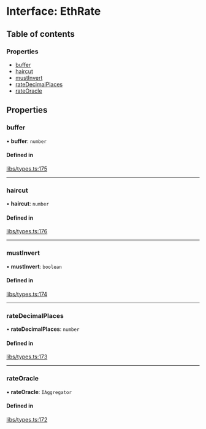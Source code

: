 # Interface: EthRate

## Table of contents

### Properties

- [buffer](EthRate.md#buffer)
- [haircut](EthRate.md#haircut)
- [mustInvert](EthRate.md#mustinvert)
- [rateDecimalPlaces](EthRate.md#ratedecimalplaces)
- [rateOracle](EthRate.md#rateoracle)

## Properties

### buffer

• **buffer**: `number`

#### Defined in

[libs/types.ts:175](https://github.com/notional-finance/sdk-v2/blob/20a2e58/src/libs/types.ts#L175)

___

### haircut

• **haircut**: `number`

#### Defined in

[libs/types.ts:176](https://github.com/notional-finance/sdk-v2/blob/20a2e58/src/libs/types.ts#L176)

___

### mustInvert

• **mustInvert**: `boolean`

#### Defined in

[libs/types.ts:174](https://github.com/notional-finance/sdk-v2/blob/20a2e58/src/libs/types.ts#L174)

___

### rateDecimalPlaces

• **rateDecimalPlaces**: `number`

#### Defined in

[libs/types.ts:173](https://github.com/notional-finance/sdk-v2/blob/20a2e58/src/libs/types.ts#L173)

___

### rateOracle

• **rateOracle**: `IAggregator`

#### Defined in

[libs/types.ts:172](https://github.com/notional-finance/sdk-v2/blob/20a2e58/src/libs/types.ts#L172)
